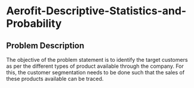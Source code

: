 # Aerofit-Descriptive-Statistics-and-Probability
## Problem Description
The objective of the problem statement is to identify the target customers as per the different types of product available through the company. For this, the customer segmentation needs to be done such that the sales of these products available can be traced.
